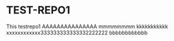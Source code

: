 # TEST-REPO1
This testrepo1
AAAAAAAAAAAAAAA mmmmmmmm kkkkkkkkkkk xxxxxxxxxxxx333333333333332222222
bbbbbbbbbbbb
